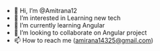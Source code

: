 - 👋 Hi, I’m @Amitrana12
- 👀 I’m interested in Learning new tech
- 🌱 I’m currently learning Angular
- 💞️ I’m looking to collaborate on Angular project
- 📫 How to reach me (amirana14325@gmail.com)

<!---
Amitrana12/Amitrana12 is a ✨ special ✨ repository because its `README.md` (this file) appears on your GitHub profile.
You can click the Preview link to take a look at your changes.
--->

